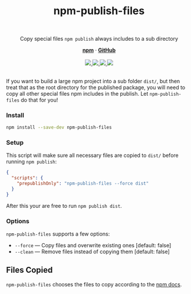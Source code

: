 <div align="center">
  <h1 align="center">npm-publish-files</h1>
  <br/>
  <p>Copy special files <code>npm publish</code> always includes to a sub directory</p>
  <a href="https://www.npmjs.com/package/npm-publish-files"><strong>npm</strong></a> ·
  <a href="https://github.com/iiroj/npm-publish-files"><strong>GitHub</strong></a>
  <br/>
  <br/>
  <a href="https://www.npmjs.com/package/npm-publish-files">
    <img src="https://img.shields.io/npm/v/npm-publish-files.svg">
  </a>
  <a href="https://github.com/iiroj/npm-publish-files">
    <img src="https://img.shields.io/github/languages/code-size/iiroj/npm-publish-files.svg">
  </a>
  <a href="https://github.com/iiroj/npm-publish-files/blob/master/package.json">
    <img src="https://img.shields.io/david/iiroj/npm-publish-files.svg">
  </a>
  <a href="https://github.com/iiroj/npm-publish-files/blob/master/package.json">
    <img src="https://img.shields.io/david/dev/iiroj/npm-publish-files.svg">
  </a>
  <br/>
  <br/>
</div>

If you want to build a large npm project into a sub folder `dist/`, but then treat that as the root directory for the published package, you will need to copy all other special files npm includes in the publish. Let `npm-publish-files` do that for you!

### Install

```bash
npm install --save-dev npm-publish-files
```

### Setup

This script will make sure all necessary files are copied to `dist/` before running `npm publish`:

```json
{
  "scripts": {
    "prepublishOnly": "npm-publish-files --force dist"
  }
}
```

After this your are free to run `npm publish dist`.

### Options

`npm-publish-files` supports a few options:

* `--force` — Copy files and overwrite existing ones [default: false]
* `--clean` — Remove files instead of copying them [default: false]

## Files Copied

`npm-publish-files` chooses the files to copy according to the [npm docs](https://docs.npmjs.com/files/package.json#files).
